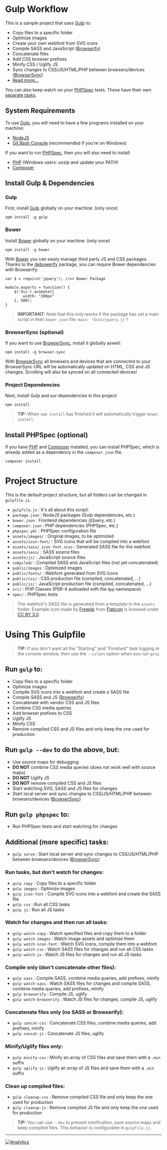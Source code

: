 # Gulp Workflow #

This is a sample project that uses [Gulp](http://gulpjs.com/) to:

- Copy files to a specific folder
- Optimize images
- Create your own webfont from SVG icons
- Compile SASS and JavaScript ([Browserify](http://browserify.org/))
- Concatenate files
- Add CSS browser prefixes
- Minify CSS / Uglify JS
- Sync changes to CSS/JS/HTML/PHP between browsers/devices ([BrowserSync](http://www.browsersync.io/docs/gulp/))
- [Read more...](#using-this-gulpfile)

You can also keep watch on your [PHPSpec](http://www.phpspec.net/) tests. These have their own [separate tasks](#using-this-gulpfile).

## System Requirements ##

To use [Gulp](http://gulpjs.com/), you will need to have a few programs installed on your machine:

- [NodeJS](http://nodejs.org/)
- [Git Bash Console](http://git-scm.com/) (recommended if you're on Windows)

If you want to run [PHPSpec](http://www.phpspec.net/), then you will also need to install:

- [PHP](http://php.net/) (Windows users: unzip and update your PATH)
- [Composer](https://getcomposer.org/)

## Install Gulp & Dependencies ##

### Gulp ###

First, install [Gulp](http://gulpjs.com/) globally on your machine: (only once)

    npm install -g gulp

### Bower ###

Install [Bower](http://bower.io/) globally on your machine: (only once)

    npm install -g bower

With [Bower](http://bower.io/) you can easily manage third party JS and CSS packages. Thanks to the [debowerify](https://github.com/eugeneware/debowerify) package, you can require Bower dependencies with Browserify:

    var $ = require('jquery'); //=> Bower Package
    
    module.exports = function() {
        $('div').animate({
            width: "200px"
        }, 500);
    }

> **IMPORTANT:** Note that this only works if the package has set a main script in their `bower.json` file: `main: "dist/jquery.js"`! 

### BrowserSync (optional)

If you want to use [BrowserSync](http://www.browsersync.io/docs/gulp/), install it globally aswell:

    npm install -g browser-sync

With [BrowserSync](http://www.browsersync.io/docs/gulp/) all browsers and devices that are connected to your BrowserSync URL will be automatically updated on HTML, CSS and JS changes. Scrolling will also be synced on all connected devices!

### Project Dependencies ###

Next, install Gulp and our dependencies in this project:

    npm install

> **TIP:** When `npm install` has finished it will automatically trigger `bower install`.

## Install PHPSpec (optional) ##

If you have [PHP](http://php.net/) and [Composer](https://getcomposer.org/) installed, you can install PHPSpec, which is already added as a dependency in the `composer.json` file.

    composer install

# Project Structure #

This is the default project structure, but all folders can be changed in `gulpfile.js`.

- `gulpfile.js` : It's all about this script!
- `package.json` : NodeJS packages (Gulp dependencies, etc.)
- `bower.json` : Frontend dependencies (jQuery, etc.)
- `composer.json` : PHP dependencies (PHPSpec, etc.)
- `phpspec.yml` : PHPSpec configuration file
- `assets/images/` : Original images, to be optimized 
- `assets/icon-font/` : SVG icons that will be compiled into a webfont
- `assets/sass/_icon-font.scss` : Generated SASS file for the webfont 
- `assets/sass/` : SASS source files  
- `assets/js/` : JavaScript source files
- `compiled/` : Compiled SASS and JavaScript files (not yet concatenated)
- `public/images` : Optimized images
- `public/fonts/` : Webfont generated from SVG icons
- `public/css/` : CSS production file (compiled, concatenated, ...)
- `public/js/` : JavaScript production file (compiled, concatenated, ...)
- `src/` : PHP Classes (PSR-4 autloaded with the `App` namespace)
- `spec/` : PHPSpec tests

> The webfont's SASS file is generated from a template in the `assets` folder. Example icon made by [Freepik](http://www.freepik.com/) from [Flaticon](http://www.flaticon.com/) is licensed under [CC BY 3.0](http://creativecommons.org/licenses/by/3.0/).

# Using This Gulpfile #

> **TIP:** if you don't want all the "Starting" and "Finished" task logging in the console window, then use the `--silent` option when you run `gulp`.

## Run `gulp` to: ##

- Copy files to a specific folder
- Optimize images
- Compile SVG icons into a webfont and create a SASS file
- Compile SASS and JS ([Browserify](http://browserify.org/))
- Concatenate with vendor CSS and JS files
- Combine CSS media queries
- Add browser prefixes to CSS
- Uglify JS
- Minify CSS
- Remove compiled CSS and JS files and only keep the one used for production

## Run `gulp --dev` to do the above, but: ##

- Use source maps for debugging
- **DO NOT** combine CSS media queries (does not work well with source maps)
- **DO NOT** Uglify JS
- **DO NOT** remove compiled CSS and JS files
- Start watching SVG, SASS and JS files for changes
- Start local server and sync changes to CSS/JS/HTML/PHP between browsers/devices ([BrowserSync](http://www.browsersync.io/docs/gulp/))

## Run `gulp phpspec` to: ##

- Run PHPSpec tests and start watching for changes

## Additional (more specific) tasks: ##

- `gulp serve` : Start local server and sync changes to CSS/JS/HTML/PHP between browsers/devices ([BrowserSync](http://www.browsersync.io/docs/gulp/))

### Run tasks, but don't watch for changes: ###

- `gulp copy` : Copy files to a specific folder
- `gulp images` : Optimize images
- `gulp icon-font` : Compile SVG icons into a webfont and create the SASS file
- `gulp css` : Run all CSS tasks
- `gulp js` : Run all JS tasks

### Watch for changes and then run all tasks: ###

- `gulp watch-copy` : Watch specified files and copy them to a folder
- `gulp watch-images` : Watch image assets and optimize them
- `gulp watch-icon-font` : Watch SVG icons, compile them into a webfont
- `gulp watch-css` : Watch SASS files for changes and run all CSS tasks
- `gulp watch-js` : Watch JS files for changes and run all JS tasks

### Compile only (don't concatenate other files): ###

- `gulp sass` : Compile SASS, combine media queries, add prefixes, minify
- `gulp watch-sass` : Watch SASS files for changes and compile SASS, combine media queries, add prefixes, minify
- `gulp browserify` : Compile JS, uglify
- `gulp watch-browserify` : Watch JS files for changes, compile JS, uglify

### Concatenate files only (no SASS or Browserify): ###

- `gulp concat-css` : Concatenate CSS files, combine media queries, add prefixes, minify
- `gulp concat-js` : Concatenate JS files, uglify

### Minify/Uglify files only: ###

- `gulp minify-css` : Minify an array of CSS files and save them with a `.min` suffix
- `gulp uglify-js` : Uglify an array of JS files and save them with a `.min` suffix

### Clean up compiled files: ###

- `gulp cleanup-css` : Remove compiled CSS file and only keep the one used for production
- `gulp cleanup-js` : Remove compiled JS file and only keep the one used for production

> **TIP:** You can use `--dev` to prevent minification, save source maps and keep compiled files. This behavior is configurable in `gulpfile.js`.

---
[![Analytics](https://ga-beacon.appspot.com/UA-58876018-1/codezero-be/gulp-workflow)](https://github.com/igrigorik/ga-beacon)